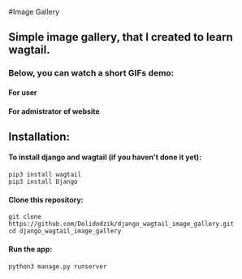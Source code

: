 #Image Gallery

## Simple image gallery, that I created to learn wagtail.

### Below, you can watch a short GIFs demo:

#### For user


#### For admistrator of website



## Installation:

#### To install django and wagtail (if you haven't done it yet):

``` 
pip3 install wagtail
pip3 install Django
``` 

#### Clone this repository:

``` 
git clone https://github.com/Dolidodzik/django_wagtail_image_gallery.git
cd django_wagtail_image_gallery
``` 

#### Run the app:

``` 
python3 manage.py runserver
``` 
